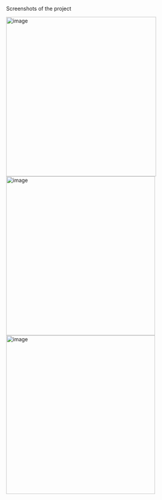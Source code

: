 Screenshots of the project

<img width="404" height="429" alt="image" src="https://github.com/user-attachments/assets/20e4a027-ae53-4304-94ef-b218d5345d31" /> 

<img width="401" height="428" alt="image" src="https://github.com/user-attachments/assets/063ad558-7dcf-4e9b-8a13-876474b1efe2" />

<img width="401" height="427" alt="image" src="https://github.com/user-attachments/assets/8019e032-1a92-4f6b-8ed8-4d6043a40195" />

